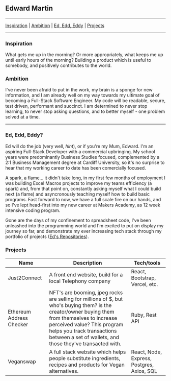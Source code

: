 ## Edward Martin
***
[Inspiration](#Inspiration) | [Ambition](#Ambition) | [Ed, Edd, Eddy](#Ed) | [Projects](#Projects)
***

### <a name="Inspiration">Inspiration</a>
What gets me up in the morning? Or more appropriately, what keeps me up until early hours of the morning? Building a product which is useful to somebody, and positively contributes to the world. 

### <a name="Ambition">Ambition</a>
I've never been afraid to put in the work, my brain is a sponge for new information, and I am already well on my way towards my ultimate goal of becoming a Full-Stack Software Engineer. My code will be readable, secure, test driven, performant and succinct. I am determined to never stop learning, to never stop asking questions, and to better myself - one problem solved at a time. 

***

### <a name="Ed">Ed, Edd, Eddy?</a>
Ed will do the job (very well, *hint*), or if you're my Mum, Edward. I'm an aspiring Full-Stack Developer with a commercial upbringing. My school years were predominantly Business Studies focused, complemented by a 2:1 Business Management degree at Cardiff University, so it's no surprise to hear that my working career to date has been comercially focused. 

A spark, a flame... it didn't take long, in my first few months of employment I was building Excel Macros projects to improve my teams efficiency (a spark) and, from that point on, constantly asking myself what I could build next (a flame) and asyncronously teaching myself how to build basic programs. Fast forward to now, we have a full scale fire on our hands, and so I've lept head-first into my new career at Makers Academy, as 12 week intensive coding program.

Gone are the days of my confinement to spreadsheet code, I've been unleashed into the programming world and I'm excited to put on display my journey so far, and demonstrate my ever increasing tech stack through my portfolio of projects ([Ed's Repositories](https://github.com/EMDevelop?tab=repositories)).


### <a name="Projects">Projects</a>

| Name                         | Description       | Tech/tools        |
| ---------------------------- | ----------------- | ----------------- |
| Just2Connect           | A front end website, build for a local Telephony company | React, Bootstrap, Vercel, etc. |
| Ethereum Address Checker | NFT's are booming, jpeg rocks are selling for millions of $, but who's buying them? is the creator/owner buying them from themselves to increase perceived value? This program helps you track transactions between a set of wallets, and those they've transacted with. | Ruby, Rest API              |
| Veganswap | A full stack website which helps people substitute ingredients, recipes and products for Vegan alternatives. | React, Node, Express, Postgres, Axios, SQL|

